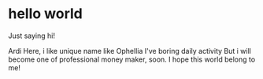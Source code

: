 # hello world

Just saying hi!

Ardi Here, i like unique name like Ophellia
I've boring daily activity
But i will become one of professional money maker, soon.
I hope this world belong to me!
